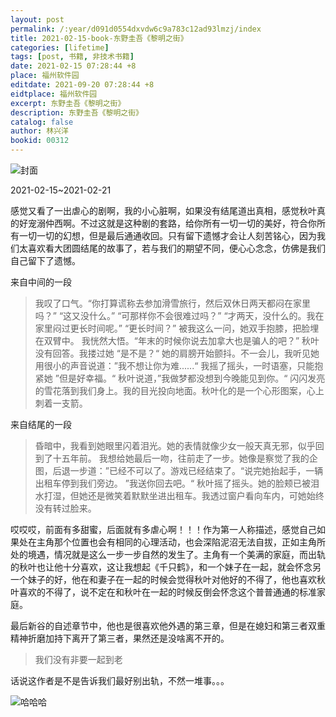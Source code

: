 ```yaml
---
layout: post
permalink: /:year/d091d0554dxvdw6c9a783c12ad93lmzj/index
title: 2021-02-15-book-东野圭吾《黎明之街》
categories: [lifetime]
tags: [post, 书籍, 非技术书籍]
date: 2021-02-15 07:28:44 +8
place: 福州软件园
editdate: 2021-09-20 07:28:44 +8
eidtplace: 福州软件园
excerpt: 东野圭吾《黎明之街》
description: 东野圭吾《黎明之街》
catalog: false
author: 林兴洋
bookid: 00312
---
```



![封面](https://gitee.com/linxingyang/at-2020-10-02-image/raw/master/image/T-talks/image/2021/books/lmzj.jpg)

2021-02-15~2021-02-21

感觉又看了一出虐心的剧啊，我的小心脏啊，如果没有结尾道出真相，感觉秋叶真的好宠溺仲西啊。不过这就是这种剧的套路，给你所有一切一切的美好，符合你所有一切一切的幻想，但是最后通通收回。只有留下遗憾才会让人刻苦铭心，因为我们太喜欢看大团圆结尾的故事了，若与我们的期望不同，便心心念念，仿佛是我们自己留下了遗憾。


来自中间的一段

> 我叹了口气。“你打算谎称去参加滑雪旅行，然后双休日两天都闷在家里吗？”
> “这又没什么。”
> “可那样你不会很难过吗？”
> “才两天，没什么的。我在家里闷过更长时间呢。”
> “更长时间？”
> 被我这么一问，她双手抱膝，把脸埋在双臂中。
> 我恍然大悟。“年末的时候你说去加拿大也是骗人的吧？”
> 秋叶没有回答。我搂过她
> “是不是？“
> 她的肩膀开始颤抖。不一会儿，我听见她用很小的声音说道：”我不想让你为难......“
> 我摇了摇头，一时语塞，只能抱紧她
> ”但是好幸福。“ 秋叶说道，”我做梦都没想到今晚能见到你。“
> 闪闪发亮的雪花落到我们身上。我的目光投向地面。秋叶化的是一个心形图案，心上刺着一支箭。


来自结尾的一段

> 昏暗中，我看到她眼里闪着泪光。她的表情就像少女一般天真无邪，似乎回到了十五年前。
> 我想给她最后一吻，往前走了一步。她像是察觉了我的企图，后退一步道：”已经不可以了。游戏已经结束了。“说完她抬起手，一辆出租车停到我们旁边。
> ”我送你回去吧。“
> 秋叶摇了摇头。她的脸颊已被泪水打湿，但她还是微笑着默默坐进出租车。我透过窗户看向车内，可她始终没有转过脸来。


哎哎哎，前面有多甜蜜，后面就有多虐心啊！！！作为第一人称描述，感觉自己如果处在主角那个位置也会有相同的心理活动，也会深陷泥沼无法自拔，正如主角所处的境遇，情况就是这么一步一步自然的发生了。主角有一个美满的家庭，而出轨的秋叶也让他十分喜欢，这让我想起《千只鹤》，和一个妹子在一起，就会怀念另一个妹子的好，他在和妻子在一起的时候会觉得秋叶对他好的不得了，他也喜欢秋叶喜欢的不得了，说不定在和秋叶在一起的时候反倒会怀念这个普普通通的标准家庭。

最后新谷的自述章节中，他也是很喜欢他外遇的第三章，但是在媳妇和第三者双重精神折磨加持下离开了第三者，果然还是没啥离不开的。

> 我们没有非要一起到老

话说这作者是不是告诉我们最好别出轨，不然一堆事。。。

![哈哈哈](https://upload-images.jianshu.io/upload_images/8896680-285666c32cecf905.png?imageMogr2/auto-orient/strip%7CimageView2/2/w/1240)



